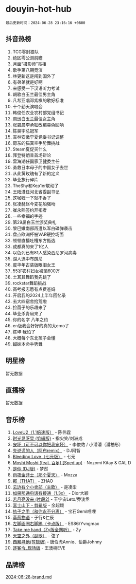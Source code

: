 # douyin-hot-hub

`最后更新时间：2024-06-28 23:16:16 +0800`

## 抖音热榜

1. TCG零封狼队
1. 绝区零公测前瞻
1. 月面“摄影师”亮相
1. 歌手第八期竞演
1. 林更新这是闯到国外了
1. 有弟弟就是好啊
1. 来感受一下汉语听力考试
1. 胡歌白玉兰最佳男主角
1. 凡希亚唱邓紫棋的歌好标准
1. 十个勤天演唱会
1. 韩俊任农业农村部党组书记
1. 周迅白玉兰最佳女主角
1. 张碧晨李承铉改编暮色回响
1. 陈昊宇总冠军
1. 吉林安徽宁夏党委书记调整
1. 房东的猫真空手势舞挑战
1. Steam夏促买什么
1. 拜登特朗普首场辩论
1. 雷海潮任国家卫健委主任
1. 勇救日本母子的中国女子去世
1. 从此黄玫瑰有了新的定义
1. 毕业旅行碎片
1. TheShy和Kep1er联动了
1. 王陆进任河北省委副书记
1. 这咖喱一下就不香了
1. 张凌赫赵今麦花船强吻
1. 崔永熙签约开拓者
1. 一些幸福的字迹
1. 第29届白玉兰颁奖典礼
1. 黎巴嫩南部再遭以军白磷弹袭击
1. 盘点欧洲杯被VAR硬控场面
1. 顿顿直播吐槽东方甄选
1. 成都真的来了1亿人
1. 以色列已有81人感染西尼罗河病毒
1. 湖人选中布朗尼
1. 度华年古装版眼泪女王
1. 55岁农村妇女被骗600万
1. 土耳其舞蹈我先跳了
1. rockstar舞蹈挑战
1. 高考报志愿有点费爸妈
1. 开启我的2024上半年回忆录
1. 去大四宿舍拾荒啦
1. 捡菌子的乐趣来了
1. 毕业杀青局来了
1. 你的名字 八年之约
1. en版我会好好的真的太emo了
1. 陈坤 我怕了
1. 大概每个东北孩子会懂
1. 甜妹本命手势舞

## 明星榜

暂无数据

## 直播榜

暂无数据

## 音乐榜

1. [LoveU2（1.1倍速版）](https://sf5-hl-cdn-tos.douyinstatic.com/obj/tos-cn-ve-2774/oQMeDffLaEmgMwgCOEMAFCI6INzoFPgWdD0rsa) - 陈伟霆
1. [时光晃呀晃 (剪辑版)](https://sf5-hl-cdn-tos.douyinstatic.com/obj/tos-cn-ve-2774/o8ACeQem3gwI1x3GIYGAfKG0LJebKFRJDwRwyW) - 指尖笑/刘洲成
1. [宠坏（可不可以你把我宠坏）](https://sf5-hl-cdn-tos.douyinstatic.com/obj/tos-cn-ve-2774/ocWI8ft2gd0rAfXKzvKGeMQM6fVLTLfA8UJzwl) - 李俊佑 / 小潘潘（潘柚彤）
1. [先说谎的人（阿布remix）](https://sf5-hl-cdn-tos.douyinstatic.com/obj/tos-cn-ve-2774/owQtOFmAzBgxBKDOYfeCTQTgE9cDORrOQqmCZy) - DJ阿智
1. [Bleeding Love（七元版）](https://sf3-cdn-tos.douyinstatic.com/obj/tos-cn-ve-2774/oEgC9eZFHQ1MfSRnrfkzFp8AayDWqAQMABBgUs) - 七元
1. [Moshi Moshi (feat. 百足) [Sped up]](https://sf6-cdn-tos.douyinstatic.com/obj/tos-cn-ve-2774/ocCPFQcXJLeroaIdQLIGAoeeYM3OAUYGDguHXz) - Nozomi Kitay & GAL D
1. [是你 (DJ版)](https://sf5-hl-cdn-tos.douyinstatic.com/obj/tos-cn-ve-2774/1ec766e572b34c42853ce6315d426850) - 梦然
1. [雨夜金菲士（那个夏天）](https://sf5-hl-cdn-tos.douyinstatic.com/obj/tos-cn-ve-2774/osPmPLDWQBBE2Z6bftCgYwkFaF4pEYEneXaZQs) - Mozza
1. [那（THAT）](https://sf5-hl-cdn-tos.douyinstatic.com/obj/tos-cn-ve-2774/oIIWGeBZCnlGx9tl0gFlCfwlQbj7QWAD8HYAGg) - ZHAO
1. [云边有个小卖部（主歌）](https://sf5-hl-cdn-tos.douyinstatic.com/obj/tos-cn-ve-2774/okvgzOZylLA4WYUHkAhpy5DrCiqAmBjiMIkJp) - 是凌柒
1. [如果那通电话有接通（1.3x）](https://sf5-hl-cdn-tos.douyinstatic.com/obj/tos-cn-ve-2774/ocJeJKhUhAJG8EYZiEFfGFAPkD3beMQ5mwDv1e) - Dior大颖
1. [若月亮没来 (片段2)](https://sf5-hl-cdn-tos.douyinstatic.com/obj/tos-cn-ve-2774/ocQavLLjkCOeDxGyYeIMGgNAIwJ0QXE1Ve3Fzv) - 王宇宙Leto/乔浚丞
1. [富士山下 - 剪辑版](https://sf27-cdn-tos.douyinstatic.com/obj/tos-cn-ve-2774/o4QGmeUZhQXvtC5BDkogeQni8WbdCBUJEYI12v) - 余超颖
1. [执子之手（和你永不分离）](https://sf5-hl-cdn-tos.douyinstatic.com/obj/tos-cn-ve-2774/oU4mUWISThYfqtA61VOl8PAQGeK2LGGQfFCZfY) - 宝石Gem\哩哩
1. [草莓物语](https://sf5-hl-cdn-tos.douyinstatic.com/obj/tos-cn-ve-2774/okynhJ7jEAIIZBfsLgYMEI8QC3WbQNN66RKzhT) - 于行&仁辰
1. [左脚画圈右脚踢（卡点版）](https://sf3-cdn-tos.douyinstatic.com/obj/tos-cn-ve-2774/oAoAIr8BJv8B7W4CEBMsaSfDWrAiF4izwIDMJg) - ES86/Yvngmao
1. [Take me hand（Zy版全网听）](https://sf5-hl-cdn-tos.douyinstatic.com/obj/tos-cn-ve-2774/owyUoUuVpA1I7BiszAYMSqbGseWQw8P7Ea2BiR) - Zy
1. [天空之外（副歌）](https://sf6-cdn-tos.douyinstatic.com/obj/tos-cn-ve-2774/oAYn0BTp8jS8iSyZSHMUWAikyvAWI1c7aiJTr) - 弦子
1. [西厢寻他(剪辑版)](https://sf27-cdn-tos.douyinstatic.com/obj/tos-cn-ve-2774/oUsAVfAQKlRNxEv5qxvIB8o5qmIWUcXbzJKJhw) - 唐伯虎Annie、伯爵Johnny
1. [逐客令_现场版](https://sf3-cdn-tos.douyinstatic.com/obj/tos-cn-ve-2774/okjvqFftEMAIgLPvI8f4MT5CZVyxmDQdBOwjBv) - 王澳楠EVE

## 品牌榜

[2024-06-28-brand.md](2024-06-28-brand.md)
